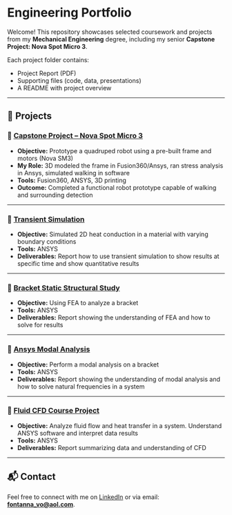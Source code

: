 # Engineering Portfolio

Welcome! This repository showcases selected coursework and projects from my **Mechanical Engineering** degree, including my senior **Capstone Project: Nova Spot Micro 3**.

Each project folder contains:
- Project Report (PDF)
- Supporting files (code, data, presentations)
- A README with project overview

---

## 📂 Projects

### 🔹 [Capstone Project – Nova Spot Micro 3](Capstone_Project_NovaSpotMicro3/README.md)
- **Objective:** Prototype a quadruped robot using a pre-built frame and motors (Nova SM3)
- **My Role:** 3D modeled the frame in Fusion360/Ansys, ran stress analysis in Ansys, simulated walking in software
- **Tools:** Fusion360, ANSYS, 3D printing  
- **Outcome:** Completed a functional robot prototype capable of walking and surrounding detection  

---

### 🔹 [Transient Simulation](Transient_Simulation/README.md)
- **Objective:** Simulated 2D heat conduction in a material with varying boundary conditions
- **Tools:** ANSYS  
- **Deliverables:** Report how to use transient simulation to show results at specific time and show quantitative results

---

### 🔹 [Bracket Static Structural Study](MEEN_432/README.md)
- **Objective:** Using FEA to analyze a bracket
- **Tools:** ANSYS  
- **Deliverables:** Report showing the understanding of FEA and how to solve for results

---

### 🔹 [Ansys Modal Analysis](MEEN_432/README.md)
- **Objective:** Perform a modal analysis on a bracket
- **Tools:** ANSYS
- **Deliverables:** Report showing the understanding of modal analysis and how to solve natural frequencies in a system
  
---

### 🔹 [Fluid CFD Course Project](CFD_Project/README.md)
- **Objective:** Analyze fluid flow and heat transfer in a system. Understand ANSYS software and interpret data results
- **Tools:** ANSYS
- **Deliverables:** Report summarizing data and understanding of CFD

---

## 📬 Contact
Feel free to connect with me on [LinkedIn](https://www.linkedin.com/in/fontanna-vo-6ab0a2368/) or via email: **fontanna_vo@aol.com**.
